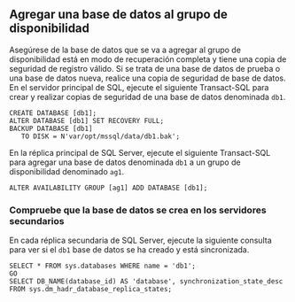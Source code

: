 
## <a name="add-a-database-to-the-availability-group"></a>Agregar una base de datos al grupo de disponibilidad

Asegúrese de la base de datos que se va a agregar al grupo de disponibilidad está en modo de recuperación completa y tiene una copia de seguridad de registro válido. Si se trata de una base de datos de prueba o una base de datos nueva, realice una copia de seguridad de base de datos. En el servidor principal de SQL, ejecute el siguiente Transact-SQL para crear y realizar copias de seguridad de una base de datos denominada `db1`.

```Transact-SQL
CREATE DATABASE [db1];
ALTER DATABASE [db1] SET RECOVERY FULL;
BACKUP DATABASE [db1] 
   TO DISK = N'var/opt/mssql/data/db1.bak';
```

En la réplica principal de SQL Server, ejecute el siguiente Transact-SQL para agregar una base de datos denominada `db1` a un grupo de disponibilidad denominado `ag1`.

```Transact-SQL
ALTER AVAILABILITY GROUP [ag1] ADD DATABASE [db1];
```

### <a name="verify-that-the-database-is-created-on-the-secondary-servers"></a>Compruebe que la base de datos se crea en los servidores secundarios

En cada réplica secundaria de SQL Server, ejecute la siguiente consulta para ver si el `db1` base de datos se ha creado y está sincronizada.

```Transact-SQL
SELECT * FROM sys.databases WHERE name = 'db1';
GO
SELECT DB_NAME(database_id) AS 'database', synchronization_state_desc FROM sys.dm_hadr_database_replica_states;
```
